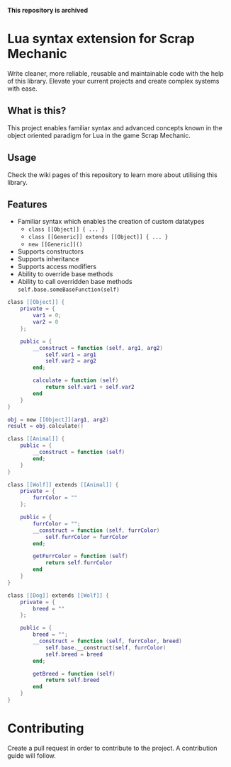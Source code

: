 **This repository is archived**

# Lua syntax extension for Scrap Mechanic
Write cleaner, more reliable, reusable and maintainable code with the help of this library. Elevate your current projects and create complex systems with ease.

## What is this?
This project enables familiar syntax and advanced concepts known in the object oriented paradigm for Lua in the game Scrap Mechanic.

## Usage
Check the wiki pages of this repository to learn more about utilising this library.

## Features
- Familiar syntax which enables the creation of custom datatypes
	- `class [[Object]] { ... }`
	- `class [[Generic]] extends [[Object]] { ... }`
	- `new [[Generic]]()`
- Supports constructors
- Supports inheritance
- Supports access modifiers
- Ability to override base methods
- Ability to call overridden base methods `self.base.someBaseFunction(self)`

```lua
class [[Object]] {
    private = {
        var1 = 0;
        var2 = 0
    };

    public = {
        __construct = function (self, arg1, arg2)
            self.var1 = arg1
            self.var2 = arg2
        end;

        calculate = function (self)
            return self.var1 + self.var2
        end
    }
}

obj = new [[Object]](arg1, arg2)
result = obj.calculate()
```
```lua
class [[Animal]] {
    public = {
        __construct = function (self)
        end;
    }
}

class [[Wolf]] extends [[Animal]] {
    private = {
        furrColor = ""
    };

    public = {
        furrColor = "";
        __construct = function (self, furrColor)
            self.furrColor = furrColor
        end;

        getFurrColor = function (self)
            return self.furrColor
        end
    }
}

class [[Dog]] extends [[Wolf]] {
    private = {
        breed = ""
    };

    public = {
        breed = "";
        __construct = function (self, furrColor, breed)
            self.base.__construct(self, furrColor)
            self.breed = breed
        end;

        getBreed = function (self)
            return self.breed
        end
    }
}
```

# Contributing
Create a pull request in order to contribute to the project. A contribution guide will follow.
